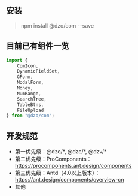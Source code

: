 ## 安装
> npm install @dzo/com --save

## 目前已有组件一览
```jsx
import { 
    ComIcon,
    DynamicFieldSet,
    GForm,
    ModalForm,
    Money,
    NumRange,
    SearchTree,
    TableBtns,
    FileUpload
} from "@dzo/com";
```

## 开发规范
- 第一优先级：@dzo/\*, @dzc/\*, @dzv/\*
- 第二优先级：ProComponents：https://procomponents.ant.design/components
- 第三优先级：Antd（4.0以上版本）： https://ant.design/components/overview-cn
- 其他